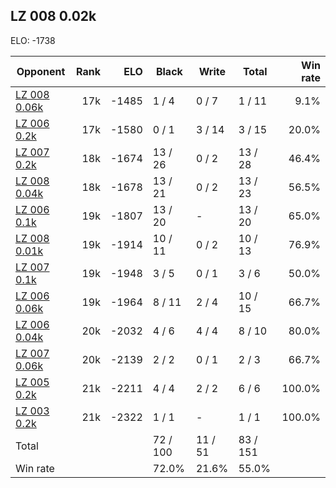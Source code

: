 ## LZ 008 0.02k ##

ELO: -1738

Opponent | Rank | ELO | Black | Write | Total | Win rate
---------|-----:|----:|-------|-------|-------|-------:
[LZ 008 0.06k](LZ%20008%200.06k.md) | 17k | -1485 | 1 / 4 | 0 / 7 | 1 / 11 | 9.1%
[LZ 006 0.2k](LZ%20006%200.2k.md) | 17k | -1580 | 0 / 1 | 3 / 14 | 3 / 15 | 20.0%
[LZ 007 0.2k](LZ%20007%200.2k.md) | 18k | -1674 | 13 / 26 | 0 / 2 | 13 / 28 | 46.4%
[LZ 008 0.04k](LZ%20008%200.04k.md) | 18k | -1678 | 13 / 21 | 0 / 2 | 13 / 23 | 56.5%
[LZ 006 0.1k](LZ%20006%200.1k.md) | 19k | -1807 | 13 / 20 | - | 13 / 20 | 65.0%
[LZ 008 0.01k](LZ%20008%200.01k.md) | 19k | -1914 | 10 / 11 | 0 / 2 | 10 / 13 | 76.9%
[LZ 007 0.1k](LZ%20007%200.1k.md) | 19k | -1948 | 3 / 5 | 0 / 1 | 3 / 6 | 50.0%
[LZ 006 0.06k](LZ%20006%200.06k.md) | 19k | -1964 | 8 / 11 | 2 / 4 | 10 / 15 | 66.7%
[LZ 006 0.04k](LZ%20006%200.04k.md) | 20k | -2032 | 4 / 6 | 4 / 4 | 8 / 10 | 80.0%
[LZ 007 0.06k](LZ%20007%200.06k.md) | 20k | -2139 | 2 / 2 | 0 / 1 | 2 / 3 | 66.7%
[LZ 005 0.2k](LZ%20005%200.2k.md) | 21k | -2211 | 4 / 4 | 2 / 2 | 6 / 6 | 100.0%
[LZ 003 0.2k](LZ%20003%200.2k.md) | 21k | -2322 | 1 / 1 | - | 1 / 1 | 100.0%
Total | | | 72 / 100 | 11 / 51 | 83 / 151 | 
Win rate| | | 72.0% | 21.6% | 55.0% | 
